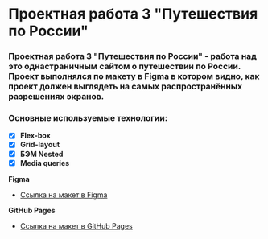 # **Проектная работа 3 "Путешествия по России"**

### Проектная работа 3 "Путешествия по России" - работа над это однастраничным сайтом о путешествии по России. Проект выполнялся по макету в Figma в котором видно, как проект должен выглядеть на самых распространённых разрешениях экранов.

### **Основные используемые технологии:**

- [X] **Flex-box**
- [X] **Grid-layout**
- [X] **БЭМ Nested**
- [X] **Media queries**

**Figma**

* [Ссылка на макет в Figma](https://www.figma.com/file/5S2WSbEFL6awjVWJ0NWL8Q/Sprint-3_-Russia-_-desktop-mobile?node-id=28503%3A0)

**GitHub Pages**

* [Ссылка на макет в GitHub Pages](https://vitalykkk.github.io/russian-travel/)



